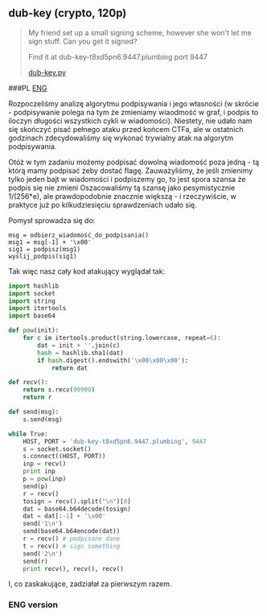 ## dub-key (crypto, 120p)

> My friend set up a small signing scheme, however she won't let me sign stuff. Can you get it signed?
>
> Find it at dub-key-t8xd5pn6.9447.plumbing port 9447
>
> [dub-key.py](dub-key.py)

###PL
[ENG](#eng-version)

Rozpoczeliśmy analizę algorytmu podpisywania i jego własności
(w skrócie - podpisywanie polega na tym że zmieniamy wiaodmość w graf, i podpis to
iloczyn długości wszystkich cykli w wiadomości). Niestety, nie udało nam się skończyć pisać pełnego ataku
przed końcem CTFa, ale w ostatnich godzinach zdecydowaliśmy się wykonać trywialny atak na algorytm podpisywania.

Otóż w tym zadaniu możemy podpisać dowolną wiadomość poza jedną - tą którą mamy podpisać żeby dostać flagę.
Zauważyliśmy, że jeśli zmienimy tylko jeden bajt w wiadomości i podpiszemy go, to jest spora szansa że podpis się nie zmieni
Oszacowaliśmy tą szansę jako pesymistycznie 1/(256*e), ale prawdopodobnie znacznie większą - i rzeczywiście, w praktyce już
po kilkudziesięciu sprawdzeniach udało się.

Pomysł sprowadza się do:

    msg = odbierz_wiadomość_do_podpisania()
    msg1 = msg[-1] + '\x00'
    sig1 = podpisz(msg1)
    wyślij_podpis(sig1)

Tak więc nasz cały kod atakujący wyglądał tak:

```python
import hashlib
import socket
import string
import itertools
import base64

def pow(init):
    for c in itertools.product(string.lowercase, repeat=6):
        dat = init + ''.join(c)
        hash = hashlib.sha1(dat)
        if hash.digest().endswith('\x00\x00\x00'):
            return dat

def recv():
    return s.recv(99999)
    return r

def send(msg):
    s.send(msg)

while True:
    HOST, PORT = 'dub-key-t8xd5pn6.9447.plumbing', 9447
    s = socket.socket()
    s.connect((HOST, PORT))
    inp = recv()
    print inp
    p = pow(inp)
    send(p)
    r = recv()
    tosign = recv().split("\n")[0]
    dat = base64.b64decode(tosign)
    dat = dat[:-1] + '\x00'
    send('1\n')
    send(base64.b64encode(dat))
    r = recv() # podpisane dane
    t = recv() # sign something
    send('2\n')
    send(r)
    print recv(), recv(), recv()
```

I, co zaskakujące, zadziałał za pierwszym razem.


### ENG version
